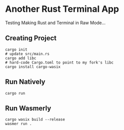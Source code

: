 # Another Rust Terminal App 

Testing Making Rust and Terminal in Raw Mode...


## Creating Project

```
cargo init
# update src/main.rs
cargo add libc
# hard-code Cargo.toml to point to my fork's libc
cargo install cargo-wasix
```

## Run Natively

```
cargo run
```


## Run Wasmerly

```
cargo wasix build --release
wasmer run .
```

